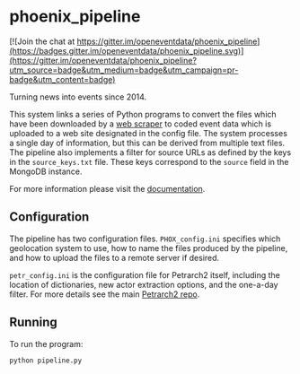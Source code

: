 phoenix_pipeline
================

[![Join the chat at https://gitter.im/openeventdata/phoenix_pipeline](https://badges.gitter.im/openeventdata/phoenix_pipeline.svg)](https://gitter.im/openeventdata/phoenix_pipeline?utm_source=badge&utm_medium=badge&utm_campaign=pr-badge&utm_content=badge)

Turning news into events since 2014.

This system links a series of Python programs to convert the files which have been 
downloaded by a [web scraper](https://github.com/openeventdata/scraper) to
coded event data which is uploaded to a web site designated in the config file.
The system processes a single day of information, but this can be derived from
multiple text files. The pipeline also implements a filter for source URLs as
defined by the keys in the `source_keys.txt` file. These keys correspond to the
`source` field in the MongoDB instance.

For more information please visit the [documentation](http://phoenix-pipeline.readthedocs.org/en/latest/).

## Configuration

The pipeline has two configuration files. `PHOX_config.ini` specifies which
geolocation system to use, how to name the files produced by the pipeline, and
how to upload the files to a remote server if desired.

`petr_config.ini` is the configuration file for Petrarch2 itself, including the
location of dictionaries, new actor extraction options, and the one-a-day filter. For
more details see the main [Petrarch2 repo](https://github.com/openeventdata/petrarch2/).

## Running

To run the program:

```    
python pipeline.py
```
